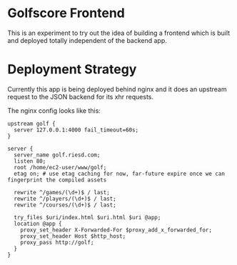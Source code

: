 # Golfscore Frontend
This is an experiment to try out the idea of building a frontend which is built and deployed totally independent of the backend app.

# Deployment Strategy
Currently this app is being deployed behind nginx and it does an upstream request to the JSON backend for its xhr requests.

The nginx config looks like this:
```
upstream golf {
  server 127.0.0.1:4000 fail_timeout=60s;
}

server {
  server_name golf.riesd.com;
  listen 80;
  root /home/ec2-user/www/golf;
  etag on; # use etag caching for now, far-future expire once we can fingerprint the compiled assets

  rewrite ^/games/(\d+)$ / last;
  rewrite ^/players/(\d+)$ / last;
  rewrite ^/courses/(\d+)$ / last;

  try_files $uri/index.html $uri.html $uri @app;
  location @app {
    proxy_set_header X-Forwarded-For $proxy_add_x_forwarded_for;
    proxy_set_header Host $http_host;
    proxy_pass http://golf;
  }
}
```
